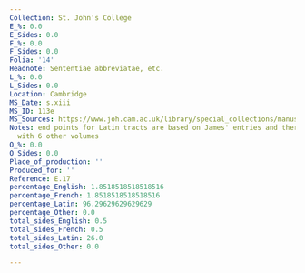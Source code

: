 ```yaml
---
Collection: St. John's College
E_%: 0.0
E_Sides: 0.0
F_%: 0.0
F_Sides: 0.0
Folia: '14'
Headnote: Sententiae abbreviatae, etc.
L_%: 0.0
L_Sides: 0.0
Location: Cambridge
MS_Date: s.xiii
MS_ID: 113e
MS_Sources: https://www.joh.cam.ac.uk/library/special_collections/manuscripts/medieval_manuscripts/medman/E_17.htm
Notes: end points for Latin tracts are based on James' entries and therefore approximate;  bound
  with 6 other volumes
O_%: 0.0
O_Sides: 0.0
Place_of_production: ''
Produced_for: ''
Reference: E.17
percentage_English: 1.8518518518518516
percentage_French: 1.8518518518518516
percentage_Latin: 96.29629629629629
percentage_Other: 0.0
total_sides_English: 0.5
total_sides_French: 0.5
total_sides_Latin: 26.0
total_sides_Other: 0.0

---
```

